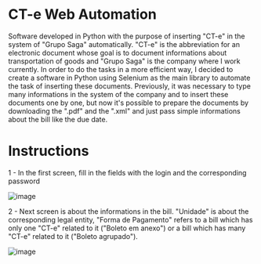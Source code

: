 # CT-e Web Automation
Software developed in Python with the purpose of inserting "CT-e" in the system of "Grupo Saga" automatically. "CT-e" is the abbreviation for an electronic document whose goal is to document informations about transportation of goods and "Grupo Saga" is the company where I work currently. In order to do the tasks in a more efficient way, I decided to create a software in Python using Selenium as the main library to automate the task of inserting these documents. Previously, it was necessary to type many informations in the system of the company and to insert these documents one by one, but now it's possible to prepare the documents by downloading the ".pdf" and the ".xml" and just pass simple informations about the bill like the due date.

# Instructions
1 - In the first screen, fill in the fields with the login and the corresponding password

![image](https://user-images.githubusercontent.com/106414568/214391545-89510885-dfae-4dc7-bbea-9220fb116a92.png)

2 - Next screen is about the informations in the bill. "Unidade" is about the corresponding legal entity, "Forma de Pagamento" refers to a bill which has only one "CT-e" related to it ("Boleto em anexo") or a bill which has many "CT-e" related to it ("Boleto agrupado").

![image](https://user-images.githubusercontent.com/106414568/214392571-152527c7-bad8-41bd-a9e7-c05afbf5a70a.png)
